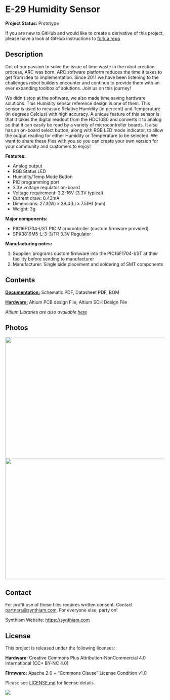 # E-29 Humidity Sensor

**Project Status:** Prototype

If you are new to GitHub and would like to create a derivative of this project, please have a look at GitHub instructions to [fork a repo](https://help.github.com/en/articles/fork-a-repo)

## Description

Out of our passion to solve the issue of time waste in the robot creation process, ARC was born. ARC software platform reduces the time it takes to get from idea to implementation. Since 2011 we have been listening to the challenges robot builders encounter and continue to provide them with an ever expanding toolbox of solutions. Join us on this journey!

We didn't stop at the software, we also made time saving hardware solutions. This Humidity sensor reference design is one of them. This sensor is used to measure Relative Humidity (in percent) and Temperature (in degrees Celcius) with high accuracy. A unique feature of this sensor is that it takes the digital readout from the HDC1080 and converts it to analog so that it can easily be read by a variety of microcontroller boards. It also has an on-board select button, along with RGB LED mode indicator, to allow the output reading for either Humidity or Temperature to be selected. We want to share these files with you so you can create your own version for your community and customers to enjoy!

**Features:**
- Analog output
- RGB Status LED
- Humidity/Temp Mode Button
- PIC programming port
- 3.3V voltage regulator on-board
- Voltage requirement: 3.2-16V (3.3V typical)
- Current draw: 0.43mA
- Dimensions: 27.3(W) x 39.4(L) x 7.5(H) (mm)
- Weight: 3g

**Major components:** 
- PIC16F1704-I/ST PIC Microcontroller (custom firmware provided)
- SPX3819M5-L-3-3/TR 3.3V Regulator

**Manufacturing notes:** 
1. Supplier: programs custom firmware into the PIC16F1704-I/ST at their facility before sending to manufacturer
2. Manufacturer: Single side placement and soldering of SMT components

## Contents

[**Documentation:**](https://github.com/synthiam/E-29_Humidity_Sensor/tree/master/E-29%20Documentation) Schematic PDF, Datasheet PDF, BOM

[**Hardware:**](https://github.com/synthiam/E-29_Humidity_Sensor/tree/master/E-29%20Hardware) Altium PCB design File, Altium SCH Design File

*Altium Libraries are also available <a href="https://github.com/synthiam/Synthiam_Altium_Librairies">here</a>*

## Photos

<p align="left">
<img src="https://live.staticflickr.com/65535/47691863052_5396ef24e6_k.jpg" width="683" height="383">
<img src="https://live.staticflickr.com/65535/32801180607_e4eb735d66_k.jpg" width="683" height="383"></p>

## Contact

For profit use of these files requires written consent. Contact partners@synthiam.com. For everyone else, party on!

Synthiam Website: https://synthiam.com

## License

This project is released under the following licenses:

**Hardware:** Creative Commons Plus Attribution-NonCommercial 4.0 International (CC+ BY-NC 4.0)

**Firmware:** Apache 2.0 + “Commons Clause” License Condition v1.0

Please see [LICENSE.md](https://github.com/synthiam/E-29_Humidity_Sensor/blob/master/LICENSE.md) for license details.

<a href="https://synthiam.com"><img src="https://live.staticflickr.com/65535/47791527651_358dffb302_m.jpg"></a>
